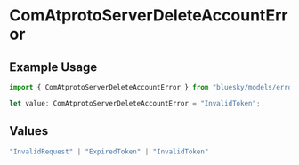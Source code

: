 # ComAtprotoServerDeleteAccountError

## Example Usage

```typescript
import { ComAtprotoServerDeleteAccountError } from "bluesky/models/errors";

let value: ComAtprotoServerDeleteAccountError = "InvalidToken";
```

## Values

```typescript
"InvalidRequest" | "ExpiredToken" | "InvalidToken"
```